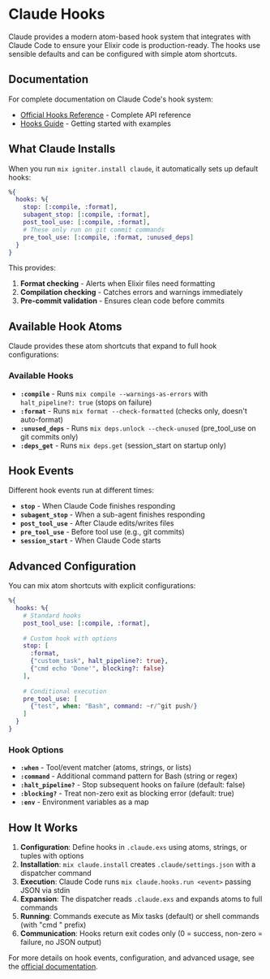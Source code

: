# Claude Hooks

Claude provides a modern atom-based hook system that integrates with Claude Code to ensure your Elixir code is production-ready. The hooks use sensible defaults and can be configured with simple atom shortcuts.

## Documentation

For complete documentation on Claude Code's hook system:
- [Official Hooks Reference](https://docs.anthropic.com/en/docs/claude-code/hooks) - Complete API reference
- [Hooks Guide](https://docs.anthropic.com/en/docs/claude-code/hooks-guide) - Getting started with examples

## What Claude Installs

When you run `mix igniter.install claude`, it automatically sets up default hooks:

```elixir
%{
  hooks: %{
    stop: [:compile, :format],
    subagent_stop: [:compile, :format],
    post_tool_use: [:compile, :format],
    # These only run on git commit commands
    pre_tool_use: [:compile, :format, :unused_deps]
  }
}
```

This provides:
1. **Format checking** - Alerts when Elixir files need formatting
2. **Compilation checking** - Catches errors and warnings immediately  
3. **Pre-commit validation** - Ensures clean code before commits

## Available Hook Atoms

Claude provides these atom shortcuts that expand to full hook configurations:

### Available Hooks
- **`:compile`** - Runs `mix compile --warnings-as-errors` with `halt_pipeline?: true` (stops on failure)
- **`:format`** - Runs `mix format --check-formatted` (checks only, doesn't auto-format)
- **`:unused_deps`** - Runs `mix deps.unlock --check-unused` (pre_tool_use on git commits only)
- **`:deps_get`** - Runs `mix deps.get` (session_start on startup only)

## Hook Events

Different hook events run at different times:

- **`stop`** - When Claude Code finishes responding
- **`subagent_stop`** - When a sub-agent finishes responding
- **`post_tool_use`** - After Claude edits/writes files
- **`pre_tool_use`** - Before tool use (e.g., git commits)
- **`session_start`** - When Claude Code starts

## Advanced Configuration

You can mix atom shortcuts with explicit configurations:

```elixir
%{
  hooks: %{
    # Standard hooks
    post_tool_use: [:compile, :format],
    
    # Custom hook with options
    stop: [
      :format,
      {"custom_task", halt_pipeline?: true},
      {"cmd echo 'Done'", blocking?: false}
    ],
    
    # Conditional execution
    pre_tool_use: [
      {"test", when: "Bash", command: ~r/^git push/}
    ]
  }
}
```

### Hook Options

- **`:when`** - Tool/event matcher (atoms, strings, or lists)
- **`:command`** - Additional command pattern for Bash (string or regex)
- **`:halt_pipeline?`** - Stop subsequent hooks on failure (default: false)
- **`:blocking?`** - Treat non-zero exit as blocking error (default: true)
- **`:env`** - Environment variables as a map

## How It Works

1. **Configuration**: Define hooks in `.claude.exs` using atoms, strings, or tuples with options
2. **Installation**: `mix claude.install` creates `.claude/settings.json` with a dispatcher command
3. **Execution**: Claude Code runs `mix claude.hooks.run <event>` passing JSON via stdin
4. **Expansion**: The dispatcher reads `.claude.exs` and expands atoms to full commands
5. **Running**: Commands execute as Mix tasks (default) or shell commands (with "cmd " prefix)
6. **Communication**: Hooks return exit codes only (0 = success, non-zero = failure, no JSON output)

For more details on hook events, configuration, and advanced usage, see the [official documentation](https://docs.anthropic.com/en/docs/claude-code/hooks).